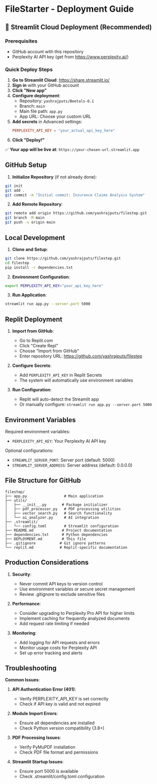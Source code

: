 # FileStarter - Deployment Guide

## 🚀 Streamlit Cloud Deployment (Recommended)

### Prerequisites
- GitHub account with this repository
- Perplexity AI API key (get from https://www.perplexity.ai/)

### Quick Deploy Steps

1. **Go to Streamlit Cloud**: https://share.streamlit.io/
2. **Sign in** with your GitHub account
3. **Click "New app"**
4. **Configure deployment**:
   - Repository: `yashrajputs/Beetals-O.1`
   - Branch: `main` 
   - Main file path: `app.py`
   - App URL: Choose your custom URL
5. **Add secrets** in Advanced settings:
   ```toml
   PERPLEXITY_API_KEY = "your_actual_api_key_here"
   ```
6. **Click "Deploy!"**

✅ **Your app will be live at**: `https://your-chosen-url.streamlit.app`

## GitHub Setup

1. **Initialize Repository** (if not already done):
```bash
git init
git add .
git commit -m "Initial commit: Insurance Claims Analysis System"
```

2. **Add Remote Repository**:
```bash
git remote add origin https://github.com/yashrajputs/filestep.git
git branch -M main
git push -u origin main
```

## Local Development

1. **Clone and Setup**:
```bash
git clone https://github.com/yashrajputs/filestep.git
cd filestep
pip install -r dependencies.txt
```

2. **Environment Configuration**:
```bash
export PERPLEXITY_API_KEY="your_api_key_here"
```

3. **Run Application**:
```bash
streamlit run app.py --server.port 5000
```

## Replit Deployment

1. **Import from GitHub**:
   - Go to Replit.com
   - Click "Create Repl"
   - Choose "Import from GitHub"
   - Enter repository URL: https://github.com/yashrajputs/filestep

2. **Configure Secrets**:
   - Add `PERPLEXITY_API_KEY` in Replit Secrets
   - The system will automatically use environment variables

3. **Run Configuration**:
   - Replit will auto-detect the Streamlit app
   - Or manually configure: `streamlit run app.py --server.port 5000`

## Environment Variables

Required environment variables:
- `PERPLEXITY_API_KEY`: Your Perplexity AI API key

Optional configurations:
- `STREAMLIT_SERVER_PORT`: Server port (default: 5000)
- `STREAMLIT_SERVER_ADDRESS`: Server address (default: 0.0.0.0)

## File Structure for GitHub

```
filestep/
├── app.py                 # Main application
├── utils/
│   ├── __init__.py       # Package initializer
│   ├── pdf_processor.py   # PDF processing utilities
│   ├── vector_search.py   # Search functionality
│   └── ai_analyzer.py     # AI integration
├── .streamlit/
│   └── config.toml        # Streamlit configuration
├── README.md             # Project documentation
├── dependencies.txt      # Python dependencies
├── DEPLOYMENT.md         # This file
├── .gitignore           # Git ignore patterns
└── replit.md            # Replit-specific documentation
```

## Production Considerations

1. **Security**:
   - Never commit API keys to version control
   - Use environment variables or secure secret management
   - Review .gitignore to exclude sensitive files

2. **Performance**:
   - Consider upgrading to Perplexity Pro API for higher limits
   - Implement caching for frequently analyzed documents
   - Add request rate limiting if needed

3. **Monitoring**:
   - Add logging for API requests and errors
   - Monitor usage costs for Perplexity API
   - Set up error tracking and alerts

## Troubleshooting

**Common Issues**:

1. **API Authentication Error (401)**:
   - Verify PERPLEXITY_API_KEY is set correctly
   - Check if API key is valid and not expired

2. **Module Import Errors**:
   - Ensure all dependencies are installed
   - Check Python version compatibility (3.8+)

3. **PDF Processing Issues**:
   - Verify PyMuPDF installation
   - Check PDF file format and permissions

4. **Streamlit Startup Issues**:
   - Ensure port 5000 is available
   - Check .streamlit/config.toml configuration